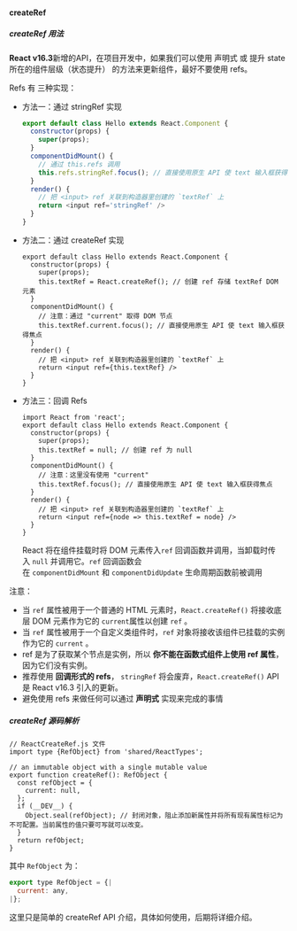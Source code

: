#### createRef

##### createRef 用法

**React v16.3**新增的API，在项目开发中，如果我们可以使用 声明式 或 提升 state 所在的组件层级（状态提升） 的方法来更新组件，最好不要使用 refs。

Refs 有 三种实现：

- 方法一：通过 stringRef 实现

  ```js
  export default class Hello extends React.Component {
    constructor(props) {
      super(props);
    }
    componentDidMount() {
      // 通过 this.refs 调用
      this.refs.stringRef.focus(); // 直接使用原生 API 使 text 输入框获得焦点
    }
    render() {
      // 把 <input> ref 关联到构造器里创建的 `textRef` 上
      return <input ref='stringRef' />
    }
  }
  ```

- 方法二：通过 createRef 实现

  ```react
  export default class Hello extends React.Component {
    constructor(props) {
      super(props);
      this.textRef = React.createRef(); // 创建 ref 存储 textRef DOM 元素
    }
    componentDidMount() {
      // 注意：通过 "current" 取得 DOM 节点
      this.textRef.current.focus(); // 直接使用原生 API 使 text 输入框获得焦点
    }
    render() {
      // 把 <input> ref 关联到构造器里创建的 `textRef` 上
      return <input ref={this.textRef} />
    }
  }	
  ```

- 方法三：回调 Refs

  ```react
  import React from 'react';
  export default class Hello extends React.Component {
    constructor(props) {
      super(props);
      this.textRef = null; // 创建 ref 为 null
    }
    componentDidMount() {
      // 注意：这里没有使用 "current" 
      this.textRef.focus(); // 直接使用原生 API 使 text 输入框获得焦点
    }
    render() {
      // 把 <input> ref 关联到构造器里创建的 `textRef` 上
      return <input ref={node => this.textRef = node} />
    }
  }												
  ```

  React 将在组件挂载时将 DOM 元素传入`ref` 回调函数并调用，当卸载时传入 `null` 并调用它。`ref` 回调函数会在 `componentDidMount` 和 `componentDidUpdate` 生命周期函数前被调用

注意：

- 当 `ref` 属性被用于一个普通的 HTML 元素时，`React.createRef()` 将接收底层 DOM 元素作为它的 `current`属性以创建 `ref` 。
- 当 `ref` 属性被用于一个自定义类组件时，`ref` 对象将接收该组件已挂载的实例作为它的 `current` 。
- ref 是为了获取某个节点是实例，所以 **你不能在函数式组件上使用 ref 属性**，因为它们没有实例。
- 推荐使用 **回调形式的 refs**， `stringRef` 将会废弃，`React.createRef()` API 是 React v16.3 引入的更新。
- 避免使用 refs 来做任何可以通过 **声明式** 实现来完成的事情

##### createRef 源码解析

```react
// ReactCreateRef.js 文件
import type {RefObject} from 'shared/ReactTypes';

// an immutable object with a single mutable value
export function createRef(): RefObject {
  const refObject = {
    current: null,
  };
  if (__DEV__) {
    Object.seal(refObject); // 封闭对象，阻止添加新属性并将所有现有属性标记为不可配置。当前属性的值只要可写就可以改变。
  }
  return refObject;
}
```

其中 `RefObject` 为： 

```js
export type RefObject = {|
  current: any,
|};
```

这里只是简单的 createRef API 介绍，具体如何使用，后期将详细介绍。